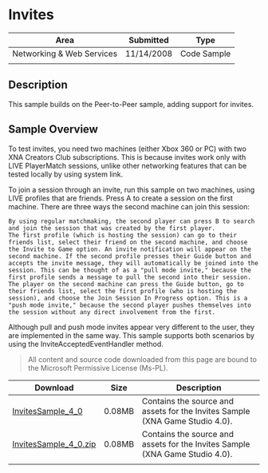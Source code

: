 # Invites

|Area|Submitted|Type|
|-|-|-|
Networking & Web Services|11/14/2008|Code Sample
|||

## Description

This sample builds on the Peer-to-Peer sample, adding support for invites.

## Sample Overview

To test invites, you need two machines (either Xbox 360 or PC) with two XNA Creators Club subscriptions. This is because invites work only with LIVE PlayerMatch sessions, unlike other networking features that can be tested locally by using system link.

To join a session through an invite, run this sample on two machines, using LIVE profiles that are friends. Press A to create a session on the first machine. There are three ways the second machine can join this session:

    By using regular matchmaking, the second player can press B to search and join the session that was created by the first player.
    The first profile (which is hosting the session) can go to their friends list, select their friend on the second machine, and choose the Invite to Game option. An invite notification will appear on the second machine. If the second profile presses their Guide button and accepts the invite message, they will automatically be joined into the session. This can be thought of as a "pull mode invite," because the first profile sends a message to pull the second into their session.
    The player on the second machine can press the Guide button, go to their friends list, select the first profile (who is hosting the session), and choose the Join Session In Progress option. This is a "push mode invite," because the second player pushes themselves into the session without any direct involvement from the first.

Although pull and push mode invites appear very different to the user, they are implemented in the same way. This sample supports both scenarios by using the InviteAcceptedEventHandler method.

> All content and source code downloaded from this page are bound to the Microsoft Permissive License (Ms-PL).

Download | Size | Description
---|---|---|
[InvitesSample_4_0](https://github.com/simondarksidej/XNAGameStudio/tree/archive/Samples/InvitesSample_4_0) | 0.08MB | Contains the source and assets for the Invites Sample (XNA Game Studio 4.0).
[InvitesSample_4_0.zip](https://github.com/simondarksidej/XNAGameStudioZips/raw/zips/InvitesSample_4_0.zip) | 0.08MB | Contains the source and assets for the Invites Sample (XNA Game Studio 4.0).
||||
